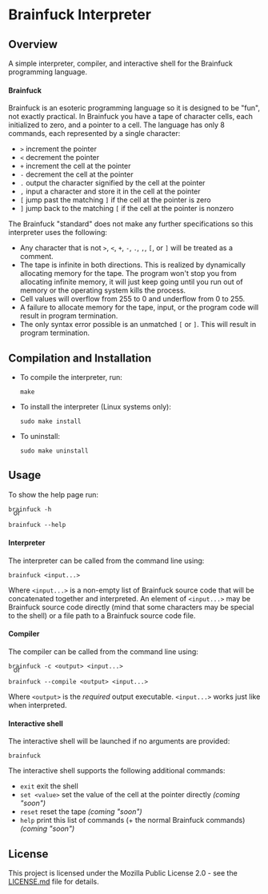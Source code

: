 # Brainfuck Interpreter

## Overview
A simple interpreter, compiler, and interactive shell for the Brainfuck programming language.

#### Brainfuck
Brainfuck is an esoteric programming language so it is designed to be "fun", not exactly practical. In Brainfuck you have a tape of character cells, each initialized to zero, and a pointer to a cell. The language has only 8 commands, each represented by a single character:
- `>` increment the pointer
- `<` decrement the pointer
- `+` increment the cell at the pointer
- `-` decrement the cell at the pointer
- `.` output the character signified by the cell at the pointer
- `,` input a character and store it in the cell at the pointer
- `[` jump past the matching `]` if the cell at the pointer is zero
- `]` jump back to the matching `[` if the cell at the pointer is nonzero

The Brainfuck "standard" does not make any further specifications so this interpreter uses the following:
- Any character that is not `>`, `<`, `+`, `-`, `.`, `,`, `[`, or `]` will be treated as a comment.
- The tape is infinite in both directions. This is realized by dynamically allocating memory for the tape. The program won't stop you from allocating infinite memory, it will just keep going until you run out of memory or the operating system kills the process.
- Cell values will overflow from 255 to 0 and underflow from 0 to 255.
- A failure to allocate memory for the tape, input, or the program code will result in program termination.
- The only syntax error possible is an unmatched `[` or `]`. This will result in program termination.

## Compilation and Installation
- To compile the interpreter, run:
  ```
  make
  ```
- To install the interpreter (Linux systems only):
  ```
  sudo make install
  ```
- To uninstall:
  ```
  sudo make uninstall
  ```

## Usage
To show the help page run:
```
brainfuck -h
```
<div style="margin-top: -22.5px; margin-bottom: -5px; margin-left: 10px">or</div>

```
brainfuck --help
```

#### Interpreter
The interpreter can be called from the command line using:
```
brainfuck <input...>
```
Where `<input...>` is a non-empty list of Brainfuck source code that will be concatenated together and interpreted. An element of `<input...>` may be Brainfuck source code directly (mind that some characters may be special to the shell) or a file path to a Brainfuck source code file.

#### Compiler
The compiler can be called from the command line using:
```
brainfuck -c <output> <input...>
```
<div style="margin-top: -22.5px; margin-bottom: -5px; margin-left: 10px">or</div>

```
brainfuck --compile <output> <input...>
```

Where `<output>` is the *required* output executable. `<input...>` works just like when interpreted.

#### Interactive shell
The interactive shell will be launched if no arguments are provided:
```
brainfuck
```
The interactive shell supports the following additional commands:
- `exit` exit the shell
- `set <value>` set the value of the cell at the pointer directly *(coming "soon")*
- `reset` reset the tape *(coming "soon")*
- `help` print this list of commands (+ the normal Brainfuck commands) *(coming "soon")*

## License
This project is licensed under the Mozilla Public License 2.0 - see the [LICENSE.md](LICENSE.md) file for details.
